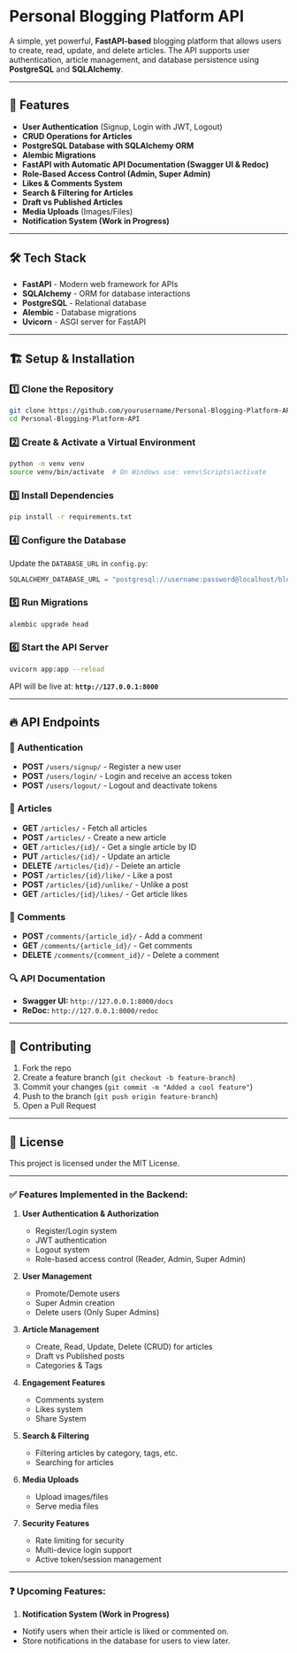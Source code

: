 # Personal Blogging Platform API

A simple, yet powerful, **FastAPI-based** blogging platform that allows users to create, read, update, and delete articles. The API supports user authentication, article management, and database persistence using **PostgreSQL** and **SQLAlchemy**.

---

## 🚀 Features
- **User Authentication** (Signup, Login with JWT, Logout)
- **CRUD Operations for Articles**
- **PostgreSQL Database with SQLAlchemy ORM**
- **Alembic Migrations**
- **FastAPI with Automatic API Documentation (Swagger UI & Redoc)**
- **Role-Based Access Control (Admin, Super Admin)**
- **Likes & Comments System**
- **Search & Filtering for Articles**
- **Draft vs Published Articles**
- **Media Uploads** (Images/Files)
- **Notification System (Work in Progress)**

---

## 🛠 Tech Stack
- **FastAPI** - Modern web framework for APIs
- **SQLAlchemy** - ORM for database interactions
- **PostgreSQL** - Relational database
- **Alembic** - Database migrations
- **Uvicorn** - ASGI server for FastAPI

---

## 🏗 Setup & Installation

### 1️⃣ Clone the Repository
```bash
git clone https://github.com/yourusername/Personal-Blogging-Platform-API.git
cd Personal-Blogging-Platform-API
```

### 2️⃣ Create & Activate a Virtual Environment
```bash
python -m venv venv
source venv/bin/activate  # On Windows use: venv\Scripts\activate
```

### 3️⃣ Install Dependencies
```bash
pip install -r requirements.txt
```

### 4️⃣ Configure the Database
Update the `DATABASE_URL` in `config.py`:
```python
SQLALCHEMY_DATABASE_URL = "postgresql://username:password@localhost/blog_db"
```

### 5️⃣ Run Migrations
```bash
alembic upgrade head
```

### 6️⃣ Start the API Server
```bash
uvicorn app:app --reload
```

API will be live at: **`http://127.0.0.1:8000`**

---

## 🔥 API Endpoints

### 📌 Authentication
- **POST** `/users/signup/` - Register a new user
- **POST** `/users/login/` - Login and receive an access token
- **POST** `/users/logout/` - Logout and deactivate tokens

### 📝 Articles
- **GET** `/articles/` - Fetch all articles
- **POST** `/articles/` - Create a new article
- **GET** `/articles/{id}/` - Get a single article by ID
- **PUT** `/articles/{id}/` - Update an article
- **DELETE** `/articles/{id}/` - Delete an article
- **POST** `/articles/{id}/like/` - Like a post
- **POST** `/articles/{id}/unlike/` - Unlike a post
- **GET** `/articles/{id}/likes/` - Get article likes

### 💬 Comments
- **POST** `/comments/{article_id}/` - Add a comment
- **GET** `/comments/{article_id}/` - Get comments
- **DELETE** `/comments/{comment_id}/` - Delete a comment

### 🔍 API Documentation
- **Swagger UI:** `http://127.0.0.1:8000/docs`
- **ReDoc:** `http://127.0.0.1:8000/redoc`

---

## 📌 Contributing
1. Fork the repo
2. Create a feature branch (`git checkout -b feature-branch`)
3. Commit your changes (`git commit -m "Added a cool feature"`)
4. Push to the branch (`git push origin feature-branch`)
5. Open a Pull Request

---

## 📜 License
This project is licensed under the MIT License.

---

### ✅ Features Implemented in the Backend:
1. **User Authentication & Authorization**
   - Register/Login system
   - JWT authentication
   - Logout system
   - Role-based access control (Reader, Admin, Super Admin)

2. **User Management**
   - Promote/Demote users
   - Super Admin creation
   - Delete users (Only Super Admins)

3. **Article Management**
   - Create, Read, Update, Delete (CRUD) for articles
   - Draft vs Published posts
   - Categories & Tags

4. **Engagement Features**
   - Comments system
   - Likes system
   - Share System

5. **Search & Filtering**
   - Filtering articles by category, tags, etc.
   - Searching for articles

6. **Media Uploads**
   - Upload images/files
   - Serve media files

7. **Security Features**
   - Rate limiting for security
   - Multi-device login support
   - Active token/session management

---

### ❓ Upcoming Features:
   1. **Notification System (Work in Progress)**
   - Notify users when their article is liked or commented on.
   - Store notifications in the database for users to view later.
